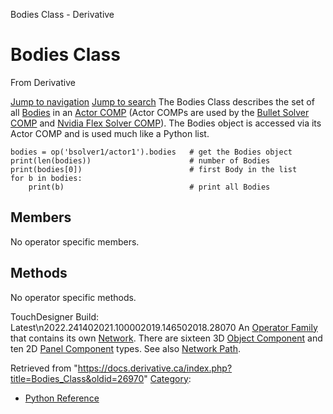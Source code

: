 

Bodies Class - Derivative




# Bodies Class
From Derivative

[Jump to navigation](#mw-head)
[Jump to search](#searchInput)
The Bodies Class describes the set of all [Bodies](Body_Class.html "Body Class") in an [Actor COMP](Actor_COMP.html "Actor COMP") (Actor COMPs are used by the [Bullet Solver COMP](Bullet_Solver_COMP.html "Bullet Solver COMP") and [Nvidia Flex Solver COMP](Nvidia_Flex_Solver_COMP.html "Nvidia Flex Solver COMP")). The Bodies object is accessed via its Actor COMP and is used much like a Python list.
```
bodies = op('bsolver1/actor1').bodies	# get the Bodies object
print(len(bodies))						# number of Bodies 
print(bodies[0])						# first Body in the list
for b in bodies:
	print(b)							# print all Bodies
```
  

## Members
No operator specific members.
  

## Methods
No operator specific methods.
  
TouchDesigner Build: Latest\n2022.241402021.100002019.146502018.28070
An [Operator Family](Operator_Family.html "Operator Family") that contains its own [Network](Network.html "Network"). There are sixteen 3D [Object Component](Object_Component.html "Object Component") and ten 2D [Panel Component](Panel_Component.html "Panel Component") types. See also [Network Path](Network_Path.html "Network Path").

Retrieved from "<https://docs.derivative.ca/index.php?title=Bodies_Class&oldid=26970>"
[Category](Special_Categories.html "Special:Categories"):
* [Python Reference](Category_Python_Reference.html "Category:Python Reference")